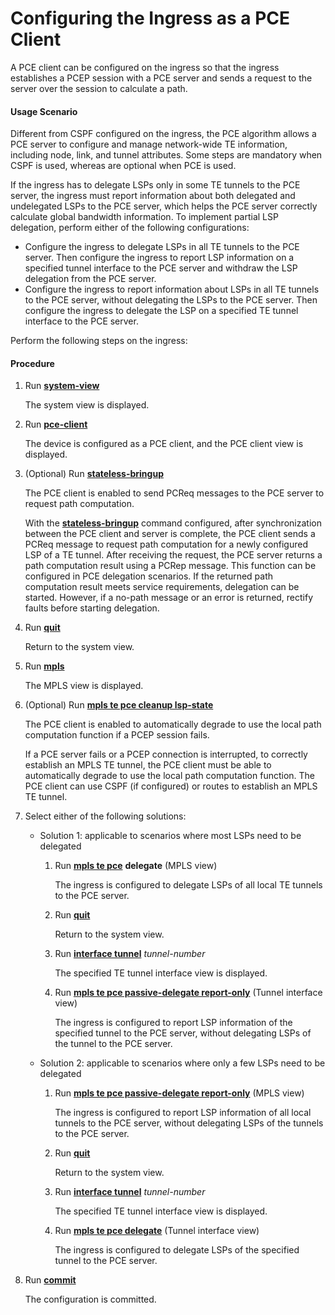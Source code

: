 Configuring the Ingress as a PCE Client
=======================================

A PCE client can be configured on the ingress so that the ingress establishes a PCEP session with a PCE server and sends a request to the server over the session to calculate a path.

#### Usage Scenario

Different from CSPF configured on the ingress, the PCE algorithm allows a PCE server to configure and manage network-wide TE information, including node, link, and tunnel attributes. Some steps are mandatory when CSPF is used, whereas are optional when PCE is used.

If the ingress has to delegate LSPs only in some TE tunnels to the PCE server, the ingress must report information about both delegated and undelegated LSPs to the PCE server, which helps the PCE server correctly calculate global bandwidth information. To implement partial LSP delegation, perform either of the following configurations:

* Configure the ingress to delegate LSPs in all TE tunnels to the PCE server. Then configure the ingress to report LSP information on a specified tunnel interface to the PCE server and withdraw the LSP delegation from the PCE server.
* Configure the ingress to report information about LSPs in all TE tunnels to the PCE server, without delegating the LSPs to the PCE server. Then configure the ingress to delegate the LSP on a specified TE tunnel interface to the PCE server.

Perform the following steps on the ingress:

#### Procedure

1. Run [**system-view**](cmdqueryname=system-view)
   
   
   
   The system view is displayed.
2. Run [**pce-client**](cmdqueryname=pce-client)
   
   
   
   The device is configured as a PCE client, and the PCE client view is displayed.
3. (Optional) Run [**stateless-bringup**](cmdqueryname=stateless-bringup)
   
   
   
   The PCE client is enabled to send PCReq messages to the PCE server to request path computation.
   
   
   
   With the [**stateless-bringup**](cmdqueryname=stateless-bringup) command configured, after synchronization between the PCE client and server is complete, the PCE client sends a PCReq message to request path computation for a newly configured LSP of a TE tunnel. After receiving the request, the PCE server returns a path computation result using a PCRep message. This function can be configured in PCE delegation scenarios. If the returned path computation result meets service requirements, delegation can be started. However, if a no-path message or an error is returned, rectify faults before starting delegation.
4. Run [**quit**](cmdqueryname=quit)
   
   
   
   Return to the system view.
5. Run [**mpls**](cmdqueryname=mpls)
   
   
   
   The MPLS view is displayed.
6. (Optional) Run [**mpls te pce cleanup lsp-state**](cmdqueryname=mpls+te+pce+cleanup+lsp-state)
   
   
   
   The PCE client is enabled to automatically degrade to use the local path computation function if a PCEP session fails.
   
   If a PCE server fails or a PCEP connection is interrupted, to correctly establish an MPLS TE tunnel, the PCE client must be able to automatically degrade to use the local path computation function. The PCE client can use CSPF (if configured) or routes to establish an MPLS TE tunnel.
7. Select either of the following solutions:
   * Solution 1: applicable to scenarios where most LSPs need to be delegated
     
     1. Run [**mpls te pce**](cmdqueryname=mpls+te+pce) **delegate** (MPLS view)
        
        The ingress is configured to delegate LSPs of all local TE tunnels to the PCE server.
     2. Run [**quit**](cmdqueryname=quit)
        
        Return to the system view.
     3. Run [**interface tunnel**](cmdqueryname=interface+tunnel) *tunnel-number*
        
        The specified TE tunnel interface view is displayed.
     4. Run [**mpls te pce passive-delegate report-only**](cmdqueryname=mpls+te+pce+passive-delegate+report-only) (Tunnel interface view)
        
        The ingress is configured to report LSP information of the specified tunnel to the PCE server, without delegating LSPs of the tunnel to the PCE server.
   * Solution 2: applicable to scenarios where only a few LSPs need to be delegated
     
     1. Run [**mpls te pce passive-delegate report-only**](cmdqueryname=mpls+te+pce+passive-delegate+report-only) (MPLS view)
        
        The ingress is configured to report LSP information of all local tunnels to the PCE server, without delegating LSPs of the tunnels to the PCE server.
     2. Run [**quit**](cmdqueryname=quit)
        
        Return to the system view.
     3. Run [**interface tunnel**](cmdqueryname=interface+tunnel) *tunnel-number*
        
        The specified TE tunnel interface view is displayed.
     4. Run [**mpls te pce delegate**](cmdqueryname=mpls+te+pce+delegate) (Tunnel interface view)
        
        The ingress is configured to delegate LSPs of the specified tunnel to the PCE server.
8. Run [**commit**](cmdqueryname=commit)
   
   
   
   The configuration is committed.